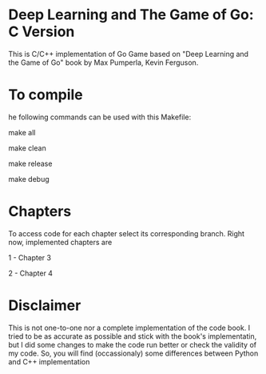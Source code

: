 # Deep Learning and The Game of Go: C Version

This is C/C++ implementation of Go Game based on "Deep Learning and the Game of Go" book by Max Pumperla, Kevin Ferguson.





# To compile

he following commands can be used with this Makefile:

make all

make clean

make release

make debug

# Chapters

To access code for each chapter select its corresponding branch. Right now, implemented chapters are

1 - Chapter 3

2 - Chapter 4

# Disclaimer

This is not one-to-one nor a complete implementation of the code book. I tried to be as accurate as possible and stick with the book's implementatin, but I did some changes to make the code run better or check the validity of my code. So, you will find (occassionaly) some differences between Python and C++ implementation
